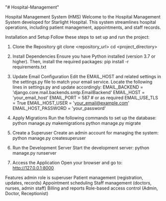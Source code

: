 "# Hospital-Management" 

Hospital Management System (HMS)
Welcome to the Hospital Management System developed for Starlight Hospital. This system streamlines hospital operations, including patient management, appointments, and staff records.

Installation and Setup
Follow these steps to set up and run the project:

1. Clone the Repository
git clone <repository_url>
cd <project_directory>

2. Install Dependencies
Ensure you have Python installed (version 3.7 or higher). Then, install the required packages:
pip install -r requirements.txt

3. Update Email Configuration
Edit the EMAIL_HOST and related settings in the settings.py file to match your email service. Locate the following lines in settings.py and update accordingly:
EMAIL_BACKEND = 'django.core.mail.backends.smtp.EmailBackend'
EMAIL_HOST = 'your_email_host'
EMAIL_PORT = 587  # or as required
EMAIL_USE_TLS = True
EMAIL_HOST_USER = 'your_email@example.com'
EMAIL_HOST_PASSWORD = 'your_password'

4. Apply Migrations
Run the following commands to set up the database:
python manage.py makemigrations
python manage.py migrate

5. Create a Superuser
Create an admin account for managing the system:
python manage.py createsuperuser

6. Run the Development Server
Start the development server:
python manage.py runserver

7. Access the Application
Open your browser and go to:
http://127.0.0.1:8000


Features
admin role is superuser 
Patient management (registration, updates, records)
Appointment scheduling
Staff management (doctors, nurses, admin staff)
Billing and reports
Role-based access control (Admin, Doctor, Receptionist)
